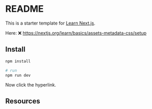 # README

This is a starter template for [Learn Next.js](https://nextjs.org/learn).

Here: ❌ https://nextjs.org/learn/basics/assets-metadata-css/setup

## Install

```sh
npm install

# run
npm run dev
```

Now click the hyperlink.  

## Resources


